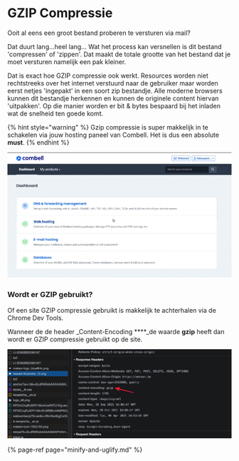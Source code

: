 # GZIP Compressie

Ooit al eens een groot bestand proberen te versturen via mail?

Dat duurt lang...heel lang... Wat het process kan versnellen is dit bestand 'compressen' of 'zippen'. Dat maakt de totale grootte van het bestand dat je moet versturen namelijk een pak kleiner.

Dat is exact hoe GZIP compressie ook werkt. Resources worden niet rechtstreeks over het internet verstuurd naar de gebruiker maar worden eerst netjes 'ingepakt' in een soort zip bestandje. Alle moderne browsers kunnen dit bestandje herkennen en kunnen de originele content hiervan 'uitpakken'. Op die manier worden er bit & bytes bespaard bij het inladen wat de snelheid ten goede komt.

{% hint style="warning" %}
Gzip compressie is super makkelijk in te schakelen via jouw hosting paneel van Combell. Het is dus een absolute **must**.
{% endhint %}

![GZIP compressie inschakelen op Combell hosting](../.gitbook/assets/screenshot-20-09-2021at-18.01.38.gif)

### Wordt er GZIP gebruikt?

Of een site GZIP compressie gebruikt is makkelijk te achterhalen via de Chrome Dev Tools.

Wanneer de de header _Content-Encoding ****_de waarde **gzip** heeft dan wordt er GZIP compressie gebruikt op de site.

![Gebruik van GZIP compressie op een site controleren](../.gitbook/assets/screenshot-20-09-2021at-18.07.30-2x.png)





{% page-ref page="minify-and-uglify.md" %}



